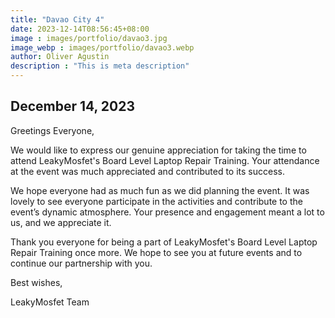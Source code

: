 ```yaml
---
title: "Davao City 4"
date: 2023-12-14T08:56:45+08:00
image : images/portfolio/davao3.jpg
image_webp : images/portfolio/davao3.webp
author: Oliver Agustin
description : "This is meta description"
---
```


## December 14, 2023
Greetings Everyone,

We would like to express our genuine appreciation for taking the time to attend LeakyMosfet's Board Level Laptop Repair Training. Your attendance at the event was much appreciated and contributed to its success.

We hope everyone had as much fun as we did planning the event. It was lovely to see everyone participate in the activities and contribute to the event’s dynamic atmosphere. Your presence and engagement meant a lot to us, and we appreciate it.

Thank you everyone for being a part of LeakyMosfet's Board Level Laptop Repair Training once more. We hope to see you at future events and to continue our partnership with you.

Best wishes,

LeakyMosfet Team